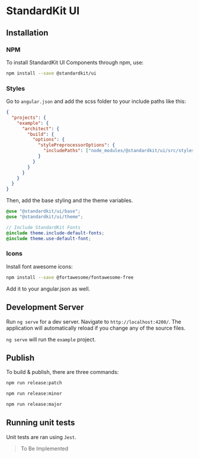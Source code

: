# StandardKit UI

## Installation

### NPM

To install StandardKit UI Components through npm, use:

```bash
npm install --save @standardkit/ui
```

### Styles

Go to `angular.json` and add the scss folder to your include paths like this:

```json
{
  "projects": {
    "example": {
      "architect": {
        "build": {
          "options": {
            "stylePreprocessorOptions": {
              "includePaths": ["node_modules/@standardkit/ui/src/styles"]
            }
          }
        }
      }
    }
  }
}
```

Then, add the base styling and the theme variables.

```scss
@use "@standardkit/ui/base";
@use "@standardkit/ui/theme";

// Include StandardKit Fonts
@include theme.include-default-fonts;
@include theme.use-default-font;
```

### Icons

Install font awesome icons:

```bash
npm install --save @fortawesome/fontawesome-free
```

Add it to your angular.json as well.

## Development Server

Run `ng serve` for a dev server. Navigate to `http://localhost:4200/`. The application will automatically reload if you
change any of the source files.

`ng serve` will run the `example` project.

## Publish

To build & publish, there are three commands:

```bash
npm run release:patch

npm run release:minor

npm run release:major
```

## Running unit tests

Unit tests are ran using `Jest`.

> To Be Implemented
